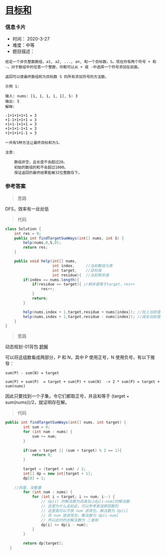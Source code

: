 # [目标和](https://leetcode-cn.com/problems/target-sum/)

### 信息卡片

- 时间： 2020-3-27
- 难度：中等
- 题目描述：

```
给定一个非负整数数组，a1, a2, ..., an, 和一个目标数，S。现在你有两个符号 + 和 -。对于数组中的任意一个整数，你都可以从 + 或 -中选择一个符号添加在前面。

返回可以使最终数组和为目标数 S 的所有添加符号的方法数。

示例 1:

输入: nums: [1, 1, 1, 1, 1], S: 3
输出: 5
解释: 

-1+1+1+1+1 = 3
+1-1+1+1+1 = 3
+1+1-1+1+1 = 3
+1+1+1-1+1 = 3
+1+1+1+1-1 = 3

一共有5种方法让最终目标和为3。

注意:

    数组非空，且长度不会超过20。
    初始的数组的和不会超过1000。
    保证返回的最终结果能被32位整数存下。
```



### 参考答案

> 思路

DFS，效率有一丝丝低



> 代码

```java
class Solution {
    int res = 0;
    public int findTargetSumWays(int[] nums, int S) {
        help(nums,0,S,0);
        return res;
    }

    public void help(int[] nums,
                     int index, 	//当前数组元素
                     int target,	//目标值
                     int residue){	//当前剩余值
        if(index == nums.length){
            if(residue == target){ //剩余值等于target，res++
                res++;
            }
            return; 
        }

        help(nums,index + 1,target,residue + nums[index]); //加上当前值
        help(nums,index + 1,target,residue - nums[index]); //减去当前值
    }
}
```



> 思路

动态规划-01背包 [题解](https://leetcode-cn.com/problems/target-sum/solution/dong-tai-gui-hua-ji-bai-liao-98de-javayong-hu-by-r/)

可以将这组数看成两部分，P 和 N，其中 P 使用正号，N 使用负号，有以下推导： 

```
sum(P) - sum(N) = target
 
sum(P) + sum(P)  = target + sum(P) + sum(N)  -> 2 * sum(P) = target + sum(nums) 
```

因此只要找到一个子集，令它们都取正号，并且和等于 (target + sum(nums))/2，就证明存在解。 



> 代码

```java
public int findTargetSumWays(int[] nums, int target) {
        int sum = 0;
        for (int num : nums) {
            sum += num;
        }
    
        if(sum < target || (sum + target) % 2 == 1){
            return 0;
        }
    
        target = (target + sum) / 2;
        int[] dp = new int[target + 1];
        dp[0] = 1;
    
    //妈蛋，没看懂
        for (int num : nums) {
            for (int i = target; i >= num; i--) {
                // dp[i] 的解法数为自身加上dp[i-num]的解法数
                // 这里为什么会如此，可以参考斐波那契数列
                // 这里我可以不放 num 进背包，解法数为 dp[i]
                // 将 num 放进背包，解法数为 dp[i-num]
                // 所以此时的总解法数为 二者和
                dp[i] += dp[i - num];
            }
        }
    
        return dp[target];
  }


```

